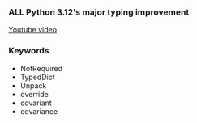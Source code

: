 ### ALL Python 3.12's major typing improvement

[Youtube video](https://www.youtube.com/watch?v=jA5L0GDrVqs&pp=ygUqQUxMIFB5dGhvbiAzLjEyJ3MgbWFqb3IgdHlwaW5nIGltcHJvdmVtZW50)

### Keywords

- NotRequired
- TypedDict
- Unpack
- override
- covariant
- covariance
